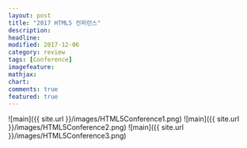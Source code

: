 ```yaml
---
layout: post
title: "2017 HTML5 컨퍼런스"
description:
headline:
modified: 2017-12-06
category: review
tags: [Conference]
imagefeature:
mathjax:
chart:
comments: true
featured: true
---
```


![main]({{ site.url }}/images/HTML5Conference1.png)
![main]({{ site.url }}/images/HTML5Conference2.png)
![main]({{ site.url }}/images/HTML5Conference3.png)
